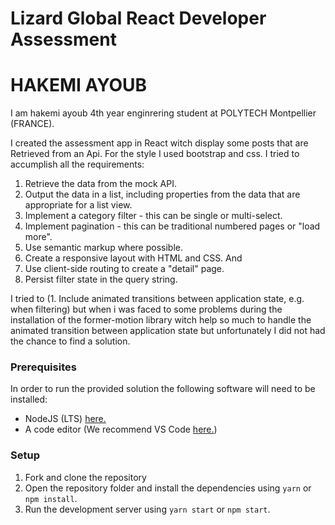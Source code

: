 # Lizard Global React Developer Assessment

# HAKEMI AYOUB
I am hakemi ayoub 4th year enginrering student at POLYTECH Montpellier (FRANCE).

I created the assessment app in React witch display some posts that are Retrieved from an Api.
For the style I used bootstrap and css.
I tried to accumplish all the requirements:
1. Retrieve the data from the mock API.
2. Output the data in a list, including properties from the data that are appropriate for a list view.
3. Implement a category filter - this can be single or multi-select.
4. Implement pagination - this can be traditional numbered pages or "load more".
5. Use semantic markup where possible.
6. Create a responsive layout with HTML and CSS.
And
7. Use client-side routing to create a "detail" page.
8. Persist filter state in the query string.

I tried to (1. Include animated transitions between application state, e.g. when filtering)
but when i was faced to some problems during the installation of the former-motion library
witch help so much to handle the animated transition between application state but unfortunately
I did not had the chance to find a solution. 

### Prerequisites

In order to run the provided solution the following software will need to be installed:

- NodeJS (LTS) [here.](https://nodejs.org/en/)
- A code editor (We recommend VS Code [here.](https://code.visualstudio.com/))

### Setup

1. Fork and clone the repository
2. Open the repository folder and install the dependencies using `yarn` or `npm install`.
3. Run the development server using `yarn start` or `npm start`.
